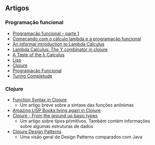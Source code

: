 ## Artigos

### Programação funcional

- [Programação funcional – parte 1](https://blog.taller.net.br/programacao-funcional-parte1/)
- [Começando com o cálculo lambda e a programação funcional](http://blog.caelum.com.br/comecando-com-o-calculo-lambda-e-a-programacao-funcional-de-verdade/)
- [An informal introduction to Lambda Calculus](https://medium.com/@Sudhagar/an-informal-introduction-to-lambda-calculus-51c637f35f7d)
- [Lambda Calculus: The Y combinator in clojure](http://blog.klipse.tech/lambda/2016/08/07/pure-y-combinator-clojure.html)
- [A Taste of the λ Calculus](http://www.flyingmachinestudios.com/programming/a-taste-of-the-lambda-calculus/)
- [Lisp](https://pt.wikipedia.org/wiki/Lisp)
- [Clojure](https://pt.wikipedia.org/wiki/Clojure)
- [Programação Funcional](https://pt.wikipedia.org/wiki/Programa%C3%A7%C3%A3o_funcional)
- [Turing Completude](https://pt.wikipedia.org/wiki/Turing_completude)

### Clojure

- [Function Syntax in Clojure](https://coderwall.com/p/panlza/function-syntax-in-clojure)
    - Um artigo breve sobre a sintaxe das funções anônimas
- [Amazing LISP Books living again in Clojure](http://juliangamble.com/blog/2012/07/13/amazing-lisp-books-living-again-in-clojure/)
- [Clojure - From the ground up basic types](https://aphyr.com/posts/302-clojure-from-the-ground-up-basic-types)
	- Um artigo sobre tipos primitivos. Também contém informações sobre algumas estruturas de dados
- [Clojure Design Patterns](http://mishadoff.com/blog/clojure-design-patterns/)
    - Uma visão geral de Design Patterns comparados com Java